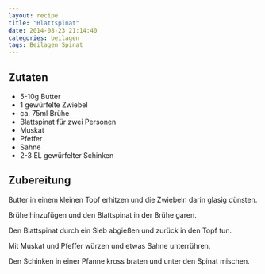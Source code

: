 ```yaml
---
layout: recipe
title: "Blattspinat"
date: 2014-08-23 21:14:40
categories: beilagen
tags: Beilagen Spinat
---
```


## Zutaten

* 5-10g Butter
* 1 gewürfelte Zwiebel
* ca. 75ml Brühe
* Blattspinat für zwei Personen
* Muskat
* Pfeffer
* Sahne
* 2-3 EL gewürfelter Schinken

## Zubereitung

Butter in einem kleinen Topf erhitzen und die Zwiebeln darin glasig dünsten.

Brühe hinzufügen und den Blattspinat in der Brühe garen.

Den Blattspinat durch ein Sieb abgießen und zurück in den Topf tun.

Mit Muskat und Pfeffer würzen und etwas Sahne unterrühren.

Den Schinken in einer Pfanne kross braten und unter den Spinat mischen.
